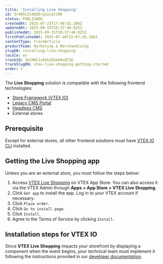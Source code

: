```yaml
---
title: 'Installing Live Shopping'
id: 5r4DSCZCdQUErgJzLGtiMD
status: PUBLISHED
createdAt: 2025-07-23T17:40:02.306Z
updatedAt: 2025-09-15T20:37:48.025Z
publishedAt: 2025-09-15T20:37:48.025Z
firstPublishedAt: 2025-07-28T15:07:26.166Z
contentType: trackArticle
productTeam: Marketing & Merchandising
slugEN: installing-live-shopping
locale: en
trackId: 3eCHNCIx8XhZOSmX0sQT3U
trackSlugEN: vtex-live-shopping-getting-started
order: 2
---
```


The **Live Shopping** solution is compatible with the following frontend technologies:

* [Store Framework (VTEX IO)](/en/tracks/vtex-store-overview--eSDNk26pdvemF3XKM0nK9/67SCtUreXxKYWhZh8n0zvZ#store-framework)
* [Legacy CMS Portal](/tracks/cms--2YcpgIljVaLVQYMzxQbc3z/1oN446gRGcR2s70RvBCAmj)
* [Headless CMS](/en/tutorial/headless-cms-overview--3U5gvhHdQL0jczYH8gjX09)
* External stores

## Prerequisite

Except for external stores, all other frontend solutions must have [VTEX IO CLI](https://developers.vtex.com/docs/guides/vtex-io-documentation-vtex-io-cli-installation-and-command-reference) installed.

## Getting the Live Shopping app

Unless you are an external store, you must follow the steps below:

1. Access [VTEX Live Shopping](https://apps.vtex.com/vtexventures-livestreaming/p) on VTEX App Store. You can also access it via the VTEX Admin through **Apps > App Store > VTEX Live Shopping**.
2. Click `Get app` to install the app. Log in to your VTEX account if necessary.
3. Click `Place order`.
4. Click `Go to install page`.
5. Click `Install`.
6. Agree to the Terms of Service by clicking `Install`.

## Installation steps for VTEX IO

Since **VTEX Live Shopping** impacts your storefront by displaying a component when the event begins, your technical team must implement it following the instructions provided in our [developer documentation](https://developers.vtex.com/docs/apps/vtexventures.livestreaming#for-vtex-io).
